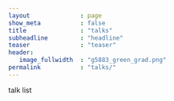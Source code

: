```yaml
---
layout              : page
show_meta           : false
title               : "talks"
subheadline         : "headline"
teaser              : "teaser"
header:
   image_fullwidth  : "g5883_green_grad.png"
permalink           : "talks/"
---
```


talk list
